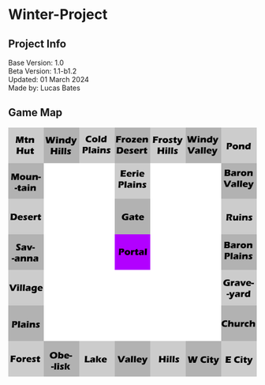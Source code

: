 # Winter-Project

## Project Info
Base Version: 1.0  
Beta Version: 1.1-b1.2  
Updated: 01 March 2024  
Made by: Lucas Bates  

## Game Map
![A map of the game](map.png)
